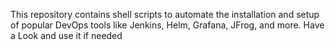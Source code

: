 This repository contains shell scripts to automate the installation and setup of popular DevOps tools like Jenkins, Helm, Grafana, JFrog, and more.
Have a Look and use it if needed
